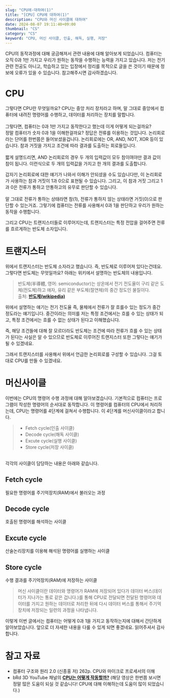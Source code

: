 ```yaml
---
slug: "CPU에-대하여(1)"
title: "[CPU] CPU에 대하여(1)"
description: "CPU와 머신 사이클에 대하여"
date: 2024-08-07 19:11:40+09:00
thumbnail: "CS"
category: "CS"
keyword: "CPU, 머신 사이클, 인출, 해독, 실행, 저장"
---
```


CPU의 동작과정에 대해 궁금해져서 관련 내용에 대해 알아보게 되었습니다. 컴퓨터는 오직 0과 1만 가지고 우리가 원하는 동작을 수행하는 능력을 가지고 있습니다.
저는 전기 관련 전공도 아니고, 학습하고 있는 입장에서 정리를 목적으로 글을 쓴 것이기 때문에 정보에 오류가 있을 수 있습니다. 참고해주시면 감사하겠습니다.

# CPU

그렇다면 CPU란 무엇일까요? CPU는 중앙 처리 장치라고 하며, 말 그대로 중앙에서 컴퓨터에 내려진 명령어를 수행하고, 데이터를 처리하는 장치를 말합니다.  
<br>
그렇다면, 컴퓨터는 0과 1만 가지고 동작한다고 했는데 이게 어떻게 되는걸까요?  
정말 컴퓨터가 숫자 0과 1을 이해한걸까요? 정답은 전류를 이용하는 것입니다.
논리회로라는 단어를 한번쯤은 들어보셨을겁니다. 논리회로에는 OR, AND, NOT, XOR 등이 있습니다. 참과 거짓을 가지고 조건에 따라 결과를 도출하는 회로들입니다.  
<br>
짧게 설명드리면, AND 논리회로의 경우 두 개의 입력값이 모두 참이여야만 결과 값이 참이 됩니다. 이런식으로 두 개의 입력값을 가지고 한 개의 결과를 도출합니다.

갑자기 논리회로에 대한 얘기가 나와서 이해가 안되셨을 수도 있습니다만, 이 논리회로가 사용하는 참과 거짓이 1과 0으로 표현될 수 있습니다. 그리고, 이 참과 거짓 그리고 1과 0은 전류가 통하고 안통하고의 유무로 판단할 수 있습니다.  
<br>
말 그대로 전류가 통하는 상태라면 참(1), 전류가 통하지 않는 상태라면 거짓(0)으로 판단할 수 있는거죠. 그렇기에 컴퓨터는 전류를 사용해서 0과 1을 판단하고 우리가 원하는 동작을 수행합니다.

그리고 CPU는 트랜지스터들로 이루어지는데, 트랜지스터는 특정 전압을 걸어주면 전류를 흐르게하는 반도체 소자입니다.

# 트랜지스터

위에서 트랜지스터는 반도체 소자라고 했습니다. 즉, 반도체로 이루어져 있다는건데요.
그렇다면 반도체는 무엇일까요? 아래는 위키에서 설명하는 반도체의 내용입니다.

> 반도체(半導體, 영어: semiconductor)는 상온에서 전기 전도율이 구리 같은 도체(전도체)하고 애자, 유리 같은 부도체(절연체)의 중간 정도인 물질이다.  
> 출처: [**반도체(wikipedia)**](https://ko.wikipedia.org/wiki/%EB%B0%98%EB%8F%84%EC%B2%B4)

위에서 설명하는 얘기는 전기 전도율 즉, 물체에서 전류가 잘 흐를수 있는 정도가 중간 정도라는 얘기입니다. 중간이라는 의미를 저는 특정 조건에서는 흐를 수 있는 상태가 되고, 특정 조건에서는 흐를 수 없는 상태가 된다고 이해했습니다.

즉, 해당 조건들에 대해 잘 모르더라도 반도체는 조건에 따라 전류가 흐를 수 있는 상태가 된다는 사실은 알 수 있으므로 반도체로 이루어진 트랜지스터 또한 그렇다는 얘기가 될 수 있겠네요.

그래서 트랜지스터를 사용해서 위에서 언급한 논리회로를 구성할 수 있습니다. 그걸 토대로 CPU를 만들 수 있겠네요.

# 머신사이클

이번에는 CPU의 명령어 수행 과정에 대해 알아보겠습니다. 기본적으로 컴퓨터는 프로그램이 작성한 명령어의 순서대로 동작합니다. 이 명령어를 컴퓨터의 CPU에서 처리하는데, CPU는 명령어를 4단계에 걸쳐서 수행합니다. 이 4단계를 머신사이클이라고 합니다.  
> - Fetch cycle(인출 사이클)
> - Decode cycle(해독 사이클)
> - Excute cycle(실행 사이클)
> - Store cycle(저장 사이클)
<br>
각각의 사이클이 담당하는 내용은 아래와 같습니다.

## Fetch cycle

필요한 명령어를 주기억장치(RAM)에서 불러오는 과정

## Decode cycle

호출된 명령어를 해석하는 사이클

## Excute cycle

산술논리장치를 이용해 해석된 명령어를 실행하는 사이클

## Store cycle

수행 결과를 주기억장치(RAM)에 저장하는 사이클  
> 머신 사이클이란 데이터와 명령어가 RAM에 저장되어 있다가 데이터 버스(데이터가 지나가는 통로 같은 겁니다.)를 통해 CPU로 전달되면 전달된 명령어와 데이터를 가지고 원하는 데이터로 처리한 뒤에 다시 데이터 버스를 통해서 주기억장치에 저장되는 일련의 과정을 나타냅니다.  

이렇게 이번 글에서는 컴퓨터는 어떻게 0과 1을 가지고 동작하는지에 대해서 간단하게 알아보았습니다.
앞으로 더 자세한 내용을 다룰 수 있게 되면 좋겠네요. 읽어주셔서 감사합니다.

# 참고 자료

- 컴퓨터 구조와 원리 2.0 (신종홍 저) 262p. CPU와 마이크로 프로세서의 이해
- bRd 3D YouTube 채널의 [**CPU는 어떻게 작동할까?**](https://www.youtube.com/watch?time_continue=28&v=Fg00LN30Ezg&embeds_referring_euri=https%3A%2F%2Fnamu.wiki%2F&source_ve_path=MTM5MTE3LDI4NjYzLDEzNzcyMSwxMzkxMTcsMTM5MTE3LDEzOTExNywyMzg1MQ)
  (해당 영상은 한번쯤 보시면 정말 많은 도움이 되실 것 같습니다! CPU에 대해 이해하는데 도움이 많이 되었습니다.)
